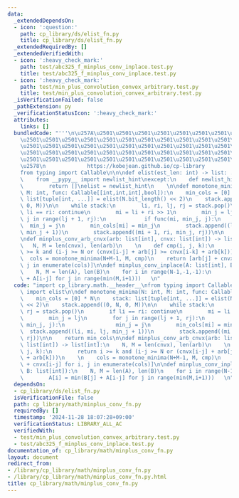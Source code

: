 ```yaml
---
data:
  _extendedDependsOn:
  - icon: ':question:'
    path: cp_library/ds/elist_fn.py
    title: cp_library/ds/elist_fn.py
  _extendedRequiredBy: []
  _extendedVerifiedWith:
  - icon: ':heavy_check_mark:'
    path: test/abc325_f_minplus_conv_inplace.test.py
    title: test/abc325_f_minplus_conv_inplace.test.py
  - icon: ':heavy_check_mark:'
    path: test/min_plus_convolution_convex_arbitrary.test.py
    title: test/min_plus_convolution_convex_arbitrary.test.py
  _isVerificationFailed: false
  _pathExtension: py
  _verificationStatusIcon: ':heavy_check_mark:'
  attributes:
    links: []
  bundledCode: "'''\n\u257A\u2501\u2501\u2501\u2501\u2501\u2501\u2501\u2501\u2501\u2501\
    \u2501\u2501\u2501\u2501\u2501\u2501\u2501\u2501\u2501\u2501\u2501\u2501\u2501\
    \u2501\u2501\u2501\u2501\u2501\u2501\u2501\u2501\u2501\u2501\u2501\u2501\u2501\
    \u2501\u2501\u2501\u2501\u2501\u2501\u2501\u2501\u2501\u2501\u2501\u2501\u2501\
    \u2501\u2501\u2501\u2501\u2501\u2501\u2501\u2501\u2501\u2501\u2501\u2501\u2501\
    \u2578\n             https://kobejean.github.io/cp-library               \n'''\n\
    from typing import Callable\n\n\ndef elist(est_len: int) -> list: ...\ntry:\n\
    \    from __pypy__ import newlist_hint\nexcept:\n    def newlist_hint(hint):\n\
    \        return []\nelist = newlist_hint\n    \n\ndef monotone_minima(N: int,\
    \ M: int, func: Callable[[int,int,int],bool]):\n    min_cols = [0] * N\n    stack:\
    \ list[tuple[int, ...]] = elist(N.bit_length() << 2)\n    stack.append((0, N,\
    \ 0, M))\n\n    while stack:\n        li, ri, lj, rj = stack.pop()\n        if\
    \ li == ri: continue\n        mi = li + ri >> 1\n        min_j = lj\n        for\
    \ j in range(lj + 1, rj):\n            if func(mi, min_j, j):\n              \
    \  min_j = j\n        min_cols[mi] = min_j\n        stack.append((li, mi, lj,\
    \ min_j + 1))\n        stack.append((mi + 1, ri, min_j, rj))\n\n    return min_cols\n\
    \ndef minplus_conv_arb_cnvx(arb: list[int], cnvx: list[int]) -> list[int]:\n \
    \   N, M = len(cnvx), len(arb)\n    \n    def cmp(i, j, k):\n        return i\
    \ >= k and (i-j >= N or (cnvx[i-j] + arb[j] >= cnvx[i-k] + arb[k]))\n    \n  \
    \  cols = monotone_minima(N+M-1, M, cmp)\n    return [arb[j] + cnvx[i-j] for i,\
    \ j in enumerate(cols)]\n\ndef minplus_conv_inplace(A: list[int], B: list[int]):\n\
    \    N, M = len(A), len(B)\n    for i in range(N-1,-1,-1):\n        A[i] = min(B[j]\
    \ + A[i-j] for j in range(min(M,i+1)))   \n"
  code: "import cp_library.math.__header__\nfrom typing import Callable\nfrom cp_library.ds.elist_fn\
    \ import elist\n\ndef monotone_minima(N: int, M: int, func: Callable[[int,int,int],bool]):\n\
    \    min_cols = [0] * N\n    stack: list[tuple[int, ...]] = elist(N.bit_length()\
    \ << 2)\n    stack.append((0, N, 0, M))\n\n    while stack:\n        li, ri, lj,\
    \ rj = stack.pop()\n        if li == ri: continue\n        mi = li + ri >> 1\n\
    \        min_j = lj\n        for j in range(lj + 1, rj):\n            if func(mi,\
    \ min_j, j):\n                min_j = j\n        min_cols[mi] = min_j\n      \
    \  stack.append((li, mi, lj, min_j + 1))\n        stack.append((mi + 1, ri, min_j,\
    \ rj))\n\n    return min_cols\n\ndef minplus_conv_arb_cnvx(arb: list[int], cnvx:\
    \ list[int]) -> list[int]:\n    N, M = len(cnvx), len(arb)\n    \n    def cmp(i,\
    \ j, k):\n        return i >= k and (i-j >= N or (cnvx[i-j] + arb[j] >= cnvx[i-k]\
    \ + arb[k]))\n    \n    cols = monotone_minima(N+M-1, M, cmp)\n    return [arb[j]\
    \ + cnvx[i-j] for i, j in enumerate(cols)]\n\ndef minplus_conv_inplace(A: list[int],\
    \ B: list[int]):\n    N, M = len(A), len(B)\n    for i in range(N-1,-1,-1):\n\
    \        A[i] = min(B[j] + A[i-j] for j in range(min(M,i+1)))   \n"
  dependsOn:
  - cp_library/ds/elist_fn.py
  isVerificationFile: false
  path: cp_library/math/minplus_conv_fn.py
  requiredBy: []
  timestamp: '2024-11-28 18:07:28+09:00'
  verificationStatus: LIBRARY_ALL_AC
  verifiedWith:
  - test/min_plus_convolution_convex_arbitrary.test.py
  - test/abc325_f_minplus_conv_inplace.test.py
documentation_of: cp_library/math/minplus_conv_fn.py
layout: document
redirect_from:
- /library/cp_library/math/minplus_conv_fn.py
- /library/cp_library/math/minplus_conv_fn.py.html
title: cp_library/math/minplus_conv_fn.py
---
```

